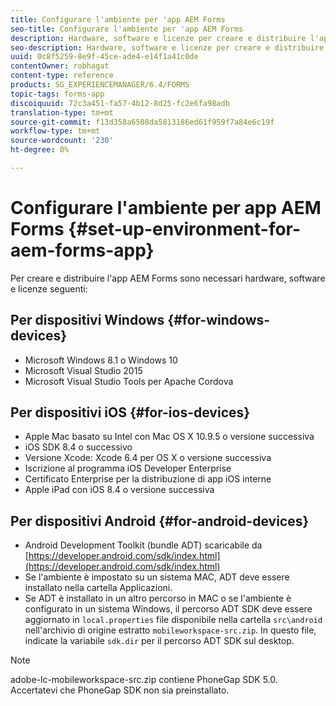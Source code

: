 ```yaml
---
title: Configurare l'ambiente per 'app AEM Forms
seo-title: Configurare l'ambiente per 'app AEM Forms
description: Hardware, software e licenze per creare e distribuire l'app AEM Forms .
seo-description: Hardware, software e licenze per creare e distribuire l'app AEM Forms .
uuid: 0c8f5259-8e9f-45ce-ade4-e14f1a41c0de
contentOwner: robhagat
content-type: reference
products: SG_EXPERIENCEMANAGER/6.4/FORMS
topic-tags: forms-app
discoiquuid: 72c3a451-fa57-4b12-8d25-fc2e6fa98adb
translation-type: tm+mt
source-git-commit: f13d358a6508da5813186ed61f959f7a84e6c19f
workflow-type: tm+mt
source-wordcount: '230'
ht-degree: 0%

---
```



# Configurare l&#39;ambiente per  app AEM Forms {#set-up-environment-for-aem-forms-app}

Per creare e distribuire l&#39;app AEM Forms  sono necessari hardware, software e licenze seguenti:

## Per dispositivi Windows {#for-windows-devices}

* Microsoft Windows 8.1 o Windows 10
* Microsoft Visual Studio 2015
* Microsoft Visual Studio Tools per Apache Cordova

## Per dispositivi iOS {#for-ios-devices}

* Apple Mac basato su Intel con Mac OS X 10.9.5 o versione successiva
* iOS SDK 8.4 o successivo
* Versione Xcode: Xcode 6.4 per OS X o versione successiva
* Iscrizione al programma iOS Developer Enterprise
* Certificato Enterprise per la distribuzione di app iOS interne
* Apple iPad con iOS 8.4 o versione successiva

## Per dispositivi Android {#for-android-devices}

* Android Development Toolkit (bundle ADT) scaricabile da [https://developer.android.com/sdk/index.html](https://developer.android.com/sdk/index.html)
* Se l&#39;ambiente è impostato su un sistema MAC, ADT deve essere installato nella cartella Applicazioni.
* Se ADT è installato in un altro percorso in MAC o se l&#39;ambiente è configurato in un sistema Windows, il percorso ADT SDK deve essere aggiornato in `local.properties` file disponibile nella cartella `src\android` nell&#39;archivio di origine estratto `mobileworkspace-src.zip`. In questo file, indicate la variabile `sdk.dir` per il percorso ADT SDK sul desktop.

>[!NOTE]
>
>adobe-lc-mobileworkspace-src.zip contiene PhoneGap SDK 5.0. Accertatevi che PhoneGap SDK non sia preinstallato.
